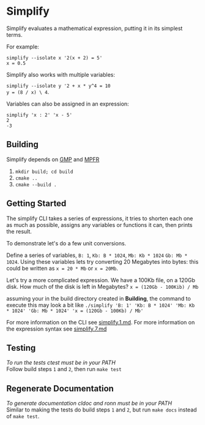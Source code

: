 # Simplify

Simplify evaluates a mathematical expression, putting it in its simplest terms.

For example:

`simplify --isolate x '2(x + 2) = 5'`\
`x = 0.5`

Simplify also works with multiple variables:

`simplify --isolate y '2 + x * y^4 = 10`\
`y = (8 / x) \ 4`.

Variables can also be assigned in an expression:

`simplify 'x : 2' 'x - 5'`\
`2`\
`-3`

## Building

Simplify depends on [GMP](https://www.gmplib.org) and [MPFR](https://www.mpfr.org)

1. `mkdir build; cd build`
2. `cmake ..`
3. `cmake --build .`

## Getting Started

The simplify CLI takes a series of expressions, it tries to shorten each one as much as possible,
assigns any variables or functions it can, then prints the result.

To demonstrate let's do a few unit conversions.

Define a series of variables, `B: 1`, `Kb: B * 1024`, `Mb: Kb * 1024` `Gb: Mb * 1024`.
Using these variables lets try converting 20 Megabytes into bytes: this could be written as `x = 20 * Mb` or `x = 20Mb`.

Let's try a more complicated expression. We have a 100Kb file, on a 120Gb disk.
How much of the disk is left in Megabytes? `x = (120Gb - 100Kib) / Mb`

assuming your in the build directory created in __Building__, the command to execute
this may look a bit like `./simplify 'B: 1' 'Kb: B * 1024' 'Mb: Kb * 1024' 'Gb: Mb * 1024' 'x = (120Gb - 100Kb) / Mb'`

For more information on the CLI see [simplify.1.md](docs/simplify.1.md).
For more information on the expression syntax see [simplify.7.md](docs/simplify.7.md)

## Testing

_To run the tests ctest must be in your PATH_\
Follow build steps `1` and `2`, then run `make test`

## Regenerate Documentation

_To generate documentation cldoc and ronn must be in your PATH_\
Similar to making the tests do build steps `1` and `2`, but run `make docs` instead of `make test`.
